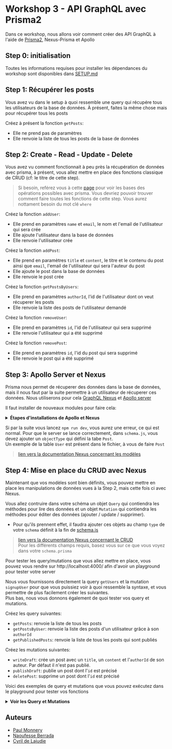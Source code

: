 # Workshop 3 - API GraphQL avec Prisma2

Dans ce workshop, nous allons voir comment créer des API GraphQL à l'aide de [Prisma2](https://www.prisma.io/), Nexus-Prisma et Apollo

## Step 0: initialisation

Toutes les informations requises pour installer les dépendances du workshop sont disponibles dans [SETUP.md](./SETUP.md)

## Step 1: Récupérer les posts

Vous avez vu dans le setup à quoi ressemble une query qui récupére tous les utilisateurs de la base de données. À présent, faites la même chose mais pour récupérer tous les posts

Créez à présent la fonction `getPosts`:
- Elle ne prend pas de paramètres
- Elle renvoie la liste de tous les posts de la base de données

## Step 2: Create - Read - Update - Delete

Vous avez vu comment fonctionnait à peu près la récupération de données avec prisma, à présent, vous allez mettre en place des fonctions classique de CRUD (cf: le titre de cette step).

> Si besoin, reférez vous à cette [page](https://www.prisma.io/docs/getting-started/quickstart-typescript#write-data-into-the-database) pour voir les bases des opérations possibles avec prisma. Vous devriez pouvoir trouver comment faire toutes les fonctions de cette step. Vous aurez nottament besoin du mot clé `where`

Créez la fonction `addUser`:
- Elle prend en paramètres `name` et `email`, le nom et l'email de l'utilisateur qui sera crée
- Elle ajoute l'utilisateur dans la base de données
- Elle renvoie l'utilisateur crée

Créez la fonction `addPost`:
- Elle prend en paramètres `title` et `content`, le titre et le contenu du post ainsi que `email`, l'email de l'utilisateur qui sera l'auteur du post
- Elle ajoute le post dans la base de données
- Elle renvoie le post crée

Créez la fonction `getPostsByUsers`:
- Elle prend en paramètres `authorId`, l'id de l'utilisateur dont on veut  récuperer les posts
- Elle renvoie la liste des posts de l'utilisateur demandé

Créez la fonction `removeUser`:
- Elle prend en paramètres `id`, l'id de l'utilisateur qui sera supprimé
- Elle renvoie l'utilisateur qui a été supprimé

Créez la fonction `removePost`:
- Elle prend en paramètres `id`, l'id du post qui sera supprimé
- Elle renvoie le post qui a été supprimé

## Step 3: Apollo Server et Nexus

Prisma nous permet de récuperer des données dans la base de données, mais il nous faut par la suite permettre à un utilisateur de récuperer ces données. Nous utiliserons pour cela [GraphQL Nexus](https://nexus.js.org/) et [Apollo server](https://www.apollographql.com/docs/apollo-server/)


Il faut installer de nouveaux modules pour faire cela:

<Details><Summary><strong>Étapes d'installations de Apollo et Nexus</strong></Summary>

- copiez le dossier [src](./src) présent dans notre repo dans votre dossier starter
- remplacez le `package.json` de votre dossier starter par [celui sur notre repo](./package.json)
- exécutez `npm install` dans votre dossier starter pour installer les nouvelles dépendances

</Details>

Si par la suite vous lancez `npm run dev`, vous aurez une erreur, ce qui est normal. Pour que le server se lance correctement, dans `schema.js`, vous devez ajouter un `objectType` qui défini la tabe `Post`.  
Un exemple de la table `User` est présent dans le fichier, à vous de faire `Post`

> [lien vers la documentation Nexus concernant les modèles](https://www.nexusjs.org/#/plugins/prisma?id=tmodel)

## Step 4: Mise en place du CRUD avec Nexus

Maintenant que vos modèles sont bien définits, vous pouvez mettre en place les manipulations de données vues à la Step 2, mais cette fois ci avec Nexus.

Vous allez contruire dans votre schéma un objet `Query` qui contiendra les méthodes pour lire des données et un objet `Mutation` qui contiendra les méthodes pour éditer des données (ajouter / update / supprimer).

- Pour qu'ils prennent effet, il faudra ajouter ces objets au champ `type` de votre `schema` définit à la fin de [schema.js](./src/schema.js)

> [lien vers la documentation Nexus concernant le CRUD](https://www.nexusjs.org/#/plugins/prisma?id=tcrud)  
> Pour les différents champs requis, basez vous sur ce que vous voyez dans votre `schema.prisma`

Pour tester les query/mutations que vous allez mettre en place, vous pouvez vous rendre sur http://localhost:4000/ afin d'avoir un playground pour tester votre server

Nous vous fournissons directement la query `getUsers` et la mutation `signupUser` pour que vous puissiez voir à quoi ressemble la syntaxe, et vous permettre de plus facilement créer les suivantes.  
Plus bas, nous vous donnons également de quoi tester vos query et mutations.

Créez les query suivantes:
- `getPosts`: renvoie la liste de tous les posts
- `getPostsByUser`: renvoie la liste des posts d'un utilisateur grâce à son `authorId`
- `getPublishedPosts`: renvoie la liste de tous les posts qui sont publiés

Créez les mutations suivantes:
- `writeDraft`: crée un post avec un `title`, un `content` et l'`authorId` de son auteur. Par défaut il n'est pas publié.
- `publishDraft`: publie un post dont l'`id` est précisé
- `deletePost`: supprime un post dont l'`id` est précisé

Voici des exemples de query et mutations que vous pouvez exécutez dans le playground pour tester vos fonctions
<Details><Summary><strong>Voir les Query et Mutations</strong></Summary>

## Query

### getUsers

```graphql
query {
  getUsers {
    id
    name
    email
    posts {
      id
      title
    }
  }
}
```

### getPosts

```graphql
query {
  getPosts {
    id
    title
    content
    published
    author {
      id
      name
      email
    }
  }
}
```

### getPostsByUser

```graphql
query {
  getPostsByUser(authorId: __AUTHOR_ID__) {
    id
    title
    content
  }
}
```
> Note: vous devez remplacer **__AUTHOR_ID__** par l'id actuel d'un auteur.

### getPublishedPosts

```graphql
query {
  getPublishedPosts {
    id
    title
    content
    published
    author {
      id
      name
      email
    }
  }
}
```
> vous aurez un array vide si vous n'avez pas encore fait la mutation pour publier un post

## Mutations

### signupUser

```graphql
mutation {
  signupUser(
    name: "Paul"
    email: "paul@prisma.io"
  ) {
    id
  }
}
```

### writeDraft

```graphql
mutation {
  writeDraft(
    title: "Join the Prisma Slack"
    content: "https://slack.prisma.io"
    authorId: "alice@prisma.io"
  ) {
    id
    published
  }
}
```

### publishDraft

```graphql
mutation {
  publishDraft(id: __POST_ID__) {
    id
    published
  }
}
```

### deletePost

```graphql
mutation {
  deletePost(id: __POST_ID__) {
    id
    title
  }
}
```

</Details>

## Auteurs
- [Paul Monnery](https://github.com/PaulMonnery/)
- [Naoufesse Berrada](https://github.com/nowlow/)
- [Cyril de Lajudie](https://github.com/Axoloot/)
